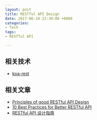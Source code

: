 ```yaml
---
layout: post
title: RESTful API Design
date: 2017-06-28 22:39:00 +0800
categories:
- Tech
tags:
- RESTful API

---
```


## 相关技术

- [koa-rest](https://github.com/hemanth/koa-rest)

## 相关文章

- [Principles of good RESTful API Design](https://codeplanet.io/principles-good-restful-api-design/)
- [10 Best Practices for Better RESTful API](https://blog.mwaysolutions.com/2014/06/05/10-best-practices-for-better-restful-api/)
- [RESTful API 设计指南](http://www.ruanyifeng.com/blog/2014/05/restful_api.html)